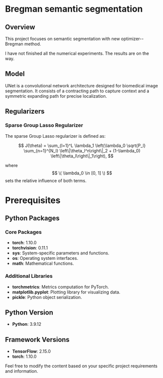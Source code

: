 # Bregman semantic segmentation
## Overview
This project focuses on semantic segmentation with new optimizer--Bregman method.

I have not finished all the numerical experiments. The results are on the way.

## Model

UNet is a convolutional network architecture designed for biomedical image segmentation. It consists of a contracting path to capture context and a symmetric expanding path for precise localization.

## Regularizers

### Sparse Group Lasso Regularizer

The sparse Group Lasso regularizer is defined as:

$$
J(\theta) = \sum_{l=1}^L \lambda_1 \left(\lambda_0 \sqrt{P_l} \sum_{n=1}^{N_l} \left\|\theta_l^n\right\|_2 + (1-\lambda_0) \left\|\theta_l\right\|_1\right),
$$

where $$ \( \lambda_0 \in [0, 1] \) $$ sets the relative influence of both terms.



# Prerequisites

## Python Packages

### Core Packages

- **torch**: 1.10.0
- **torchvision**: 0.11.1
- **sys**: System-specific parameters and functions.
- **os**: Operating system interfaces.
- **math**: Mathematical functions.


### Additional Libraries

- **torchmetrics**: Metrics computation for PyTorch.
- **matplotlib.pyplot**: Plotting library for visualizing data.
- **pickle**: Python object serialization.

## Python Version

- **Python**: 3.9.12

## Framework Versions

- **TensorFlow**: 2.15.0
- **torch**: 1.10.0





Feel free to modify the content based on your specific project requirements and information.
